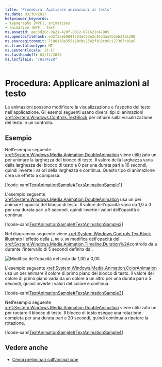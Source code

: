 ```yaml
---
title: 'Procedura: Applicare animazioni al testo'
ms.date: 03/30/2017
helpviewer_keywords:
- typography [WPF], animations
- animation [WPF], text
ms.assetid: eec3d26c-0a21-420f-8012-671621c47089
ms.openlocfilehash: ed2f3beb904f724ac93e2c4033aa6b2eb3fa1290
ms.sourcegitcommit: 7588136e355e10cbc2582f389c90c127363c02a5
ms.translationtype: MT
ms.contentlocale: it-IT
ms.lasthandoff: 03/12/2020
ms.locfileid: "79174628"
---
```

# <a name="how-to-apply-animations-to-text"></a>Procedura: Applicare animazioni al testo
Le animazioni possono modificare la visualizzazione e l'aspetto del testo nell'applicazione. Gli esempi seguenti usano diversi tipi di animazioni <xref:System.Windows.Controls.TextBlock> per influire sulla visualizzazione del testo in un controllo.  
  
## <a name="example"></a>Esempio  
 Nell'esempio seguente <xref:System.Windows.Media.Animation.DoubleAnimation> viene utilizzato un per animare la larghezza del blocco di testo. Il valore della larghezza varia dalla larghezza del blocco di testo a 0 per una durata pari a 10 secondi, quindi inverte i valori della larghezza e continua. Questo tipo di animazione crea un effetto a comparsa.  
  
 [!code-xaml[TextAnimationSample#TextAnimationSample1](~/samples/snippets/csharp/VS_Snippets_Wpf/TextAnimationSample/CS/Window1.xaml#textanimationsample1)]  
  
 L'esempio seguente <xref:System.Windows.Media.Animation.DoubleAnimation> usa un per animare l'opacità del blocco di testo. Il valore dell'opacità varia da 1,0 a 0 per una durata pari a 5 secondi, quindi inverte i valori dell'opacità e continua.  
  
 [!code-xaml[TextAnimationSample#TextAnimationSample2](~/samples/snippets/csharp/VS_Snippets_Wpf/TextAnimationSample/CS/Window1.xaml#textanimationsample2)]  
  
 Nel diagramma seguente viene <xref:System.Windows.Controls.TextBlock> illustrato l'effetto della `1.00` `0.00` modifica dell'opacità del <xref:System.Windows.Media.Animation.Timeline.Duration%2A>controllo da a durante l'intervallo di 5 secondi definito da .  
  
 ![Modifica dell'opacità del testo da 1,00 a 0,00.](./media/how-to-apply-animations-to-text/faded-text-opacity-change.png)  

 L'esempio seguente <xref:System.Windows.Media.Animation.ColorAnimation> usa un per animare il colore di primo piano del blocco di testo. Il valore del colore di primo piano varia da un colore a un altro per una durata pari a 5 secondi, quindi inverte i valori del colore e continua.  
  
 [!code-xaml[TextAnimationSample#TextAnimationSample3](~/samples/snippets/csharp/VS_Snippets_Wpf/TextAnimationSample/CS/Window1.xaml#textanimationsample3)]  
  
 Nell'esempio seguente <xref:System.Windows.Media.Animation.DoubleAnimation> viene utilizzato un per ruotare il blocco di testo. Il blocco di testo esegue una rotazione completa per una durata pari a 20 secondi, quindi continua a ripetere la rotazione.  
  
 [!code-xaml[TextAnimationSample#TextAnimationSample4](~/samples/snippets/csharp/VS_Snippets_Wpf/TextAnimationSample/CS/Window1.xaml#textanimationsample4)]  
  
## <a name="see-also"></a>Vedere anche

- [Cenni preliminari sull'animazione](../graphics-multimedia/animation-overview.md)
